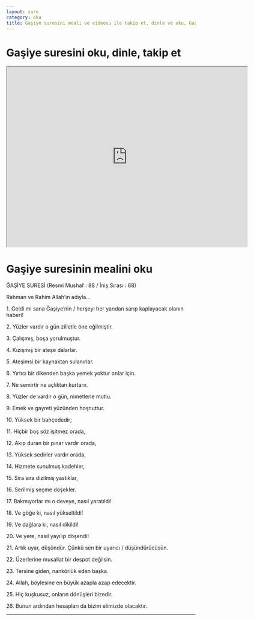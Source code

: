 ```yaml
---
layout: sure
category: oku
title: Gaşiye suresini meali ve videosu ile takip et, dinle ve oku, Gaşiye dinle, Gaşiye meali.
---
```


<div class="container">
  <div class="row">
    <div class="col-lg-12">
      <h1>Gaşiye suresini oku, dinle, takip et</h1>
      <div class="div-youtube-embed">
        <iframe width="640" height="480" src="https://www.youtube.com/embed/">frameborder="0" allowfullscreen></iframe>
      </div>
    </div>
  </div>

  <div class="row">
    <div class="col-lg-12">
      <h1>Gaşiye suresinin mealini oku</h1>
      <div><p>ĞAŞİYE SURESİ (Resmi Mushaf : 88 / İniş Sırası : 68)</p><p>Rahman ve Rahim Allah’ın adıyla…</p><p></p><p></p><p>1. Geldi mi sana Ğaşiye’nin / herşeyi her yandan sarıp kaplayacak olanın haberi!</p><p></p><p></p><p>2. Yüzler vardır o gün zilletle öne eğilmiştir.</p><p></p><p></p><p>3. Çalışmış, boşa yorulmuştur.</p><p></p><p></p><p>4. Kızışmış bir ateşe dalarlar.</p><p></p><p></p><p>5. Ateşimsi bir kaynaktan sulanırlar.</p><p></p><p></p><p>6. Yırtıcı bir dikenden başka yemek yoktur onlar için.</p><p></p><p></p><p>7. Ne semirtir ne açlıktan kurtarır.</p><p></p><p></p><p>8. Yüzler de vardır o gün, nimetlerle mutlu.</p><p></p><p></p><p>9. Emek ve gayreti yüzünden hoşnuttur.</p><p></p><p></p><p>10. Yüksek bir bahçededir;</p><p></p><p></p><p>11. Hiçbir boş söz işitmez orada,</p><p></p><p></p><p>12. Akıp duran bir pınar vardır orada,</p><p></p><p></p><p>13. Yüksek sedirler vardır orada,</p><p></p><p></p><p>14. Hizmete sunulmuş kadehler,</p><p></p><p></p><p>15. Sıra sıra dizilmiş yastıklar,</p><p></p><p></p><p>16. Serilmiş seçme döşekler.</p><p></p><p></p><p>17. Bakmıyorlar mı o deveye, nasıl yaratıldı!</p><p></p><p></p><p>18. Ve göğe ki, nasıl yükseltildi!</p><p></p><p></p><p>19. Ve dağlara ki, nasıl dikildi!</p><p></p><p></p><p>20. Ve yere, nasıl yayılıp döşendi!</p><p></p><p></p><p>21. Artık uyar, düşündür. Çünkü sen bir uyarıcı / düşündürücüsün.</p><p></p><p></p><p>22. Üzerlerine musallat bir despot değilsin.</p><p></p><p></p><p>23. Tersine giden, nankörlük eden başka.</p><p></p><p></p><p>24. Allah, böylesine en büyük azapla azap edecektir.</p><p></p><p></p><p>25. Hiç kuşkusuz, onların dönüşleri bizedir.</p><p></p><p></p><p>26. Bunun ardından hesapları da bizim elimizde olacaktır.</p><p></p><p></p><p></p><p></p></div>
    </div>
  </div>
</div>
<hr />